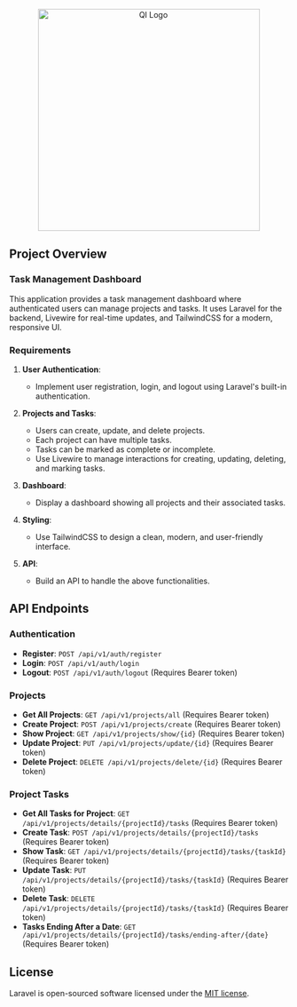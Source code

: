 <p align="center"><a href="https://qi.iq/" target="_blank"><img src="https://qi.iq/images/logo.svg?1=1" width="400" alt="QI Logo"></a></p>

## Project Overview

### Task Management Dashboard

This application provides a task management dashboard where authenticated users can manage projects and tasks. It uses Laravel for the backend, Livewire for real-time updates, and TailwindCSS for a modern, responsive UI.

### Requirements

1. **User Authentication**:
   - Implement user registration, login, and logout using Laravel's built-in authentication.

2. **Projects and Tasks**:
   - Users can create, update, and delete projects.
   - Each project can have multiple tasks.
   - Tasks can be marked as complete or incomplete.
   - Use Livewire to manage interactions for creating, updating, deleting, and marking tasks.

3. **Dashboard**:
   - Display a dashboard showing all projects and their associated tasks.

4. **Styling**:
   - Use TailwindCSS to design a clean, modern, and user-friendly interface.

5. **API**:
   - Build an API to handle the above functionalities.

## API Endpoints

### Authentication

- **Register**: `POST /api/v1/auth/register`
- **Login**: `POST /api/v1/auth/login`
- **Logout**: `POST /api/v1/auth/logout` (Requires Bearer token)

### Projects

- **Get All Projects**: `GET /api/v1/projects/all` (Requires Bearer token)
- **Create Project**: `POST /api/v1/projects/create` (Requires Bearer token)
- **Show Project**: `GET /api/v1/projects/show/{id}` (Requires Bearer token)
- **Update Project**: `PUT /api/v1/projects/update/{id}` (Requires Bearer token)
- **Delete Project**: `DELETE /api/v1/projects/delete/{id}` (Requires Bearer token)

### Project Tasks

- **Get All Tasks for Project**: `GET /api/v1/projects/details/{projectId}/tasks` (Requires Bearer token)
- **Create Task**: `POST /api/v1/projects/details/{projectId}/tasks` (Requires Bearer token)
- **Show Task**: `GET /api/v1/projects/details/{projectId}/tasks/{taskId}` (Requires Bearer token)
- **Update Task**: `PUT /api/v1/projects/details/{projectId}/tasks/{taskId}` (Requires Bearer token)
- **Delete Task**: `DELETE /api/v1/projects/details/{projectId}/tasks/{taskId}` (Requires Bearer token)
- **Tasks Ending After a Date**: `GET /api/v1/projects/details/{projectId}/tasks/ending-after/{date}` (Requires Bearer token)

## License

Laravel is open-sourced software licensed under the [MIT license](https://opensource.org/licenses/MIT).
 